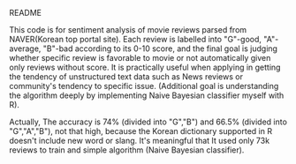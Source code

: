 README

This code is for sentiment analysis of movie reviews parsed from NAVER(Korean top portal site). Each review is labelled into "G"-good, "A"-average, "B"-bad according to its 0-10 score, and the final goal is judging whether specific review is favorable to movie or not automatically given only reviews without score. It is practically useful when applying in getting the tendency of unstructured text data such as News reviews or community's tendency to specific issue. (Additional goal is understanding the algorithm deeply by implementing Naive Bayesian classifier myself with R).

Actually, The accuracy is 74% (divided into "G","B") and 66.5% (divided into "G","A","B"), not that high, because the Korean dictionary supported in R doesn't include new word or slang. It's meaningful that It used only 73k reviews to train and simple algorithm (Naive Bayesian classifier).  
